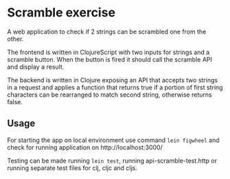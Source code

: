 # Scramble exercise

A web application to check if 2 strings can be scrambled one from the other.

The frontend is written in ClojureScript with two inputs for strings and a scramble button. When the button is fired it should call the scramble API and display a result.

The backend is written in Clojure exposing an API that accepts two strings in a request and applies a function that returns true if a portion of first string characters can be rearranged to match second string, otherwise returns false. 


## Usage

For starting the app on local environment use command `lein figwheel` and check for running application on http://localhost:3000/

Testing can be made running `lein test`, running api-scramble-test.http or running separate test files for clj, cljc and cljs.
